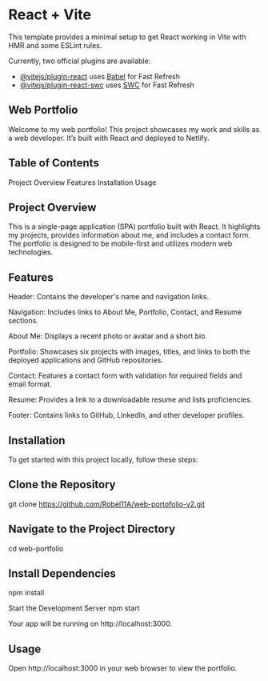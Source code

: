 # React + Vite

This template provides a minimal setup to get React working in Vite with HMR and some ESLint rules.

Currently, two official plugins are available:

- [@vitejs/plugin-react](https://github.com/vitejs/vite-plugin-react/blob/main/packages/plugin-react/README.md) uses [Babel](https://babeljs.io/) for Fast Refresh
- [@vitejs/plugin-react-swc](https://github.com/vitejs/vite-plugin-react-swc) uses [SWC](https://swc.rs/) for Fast Refresh


## Web Portfolio
Welcome to my web portfolio! This project showcases my work and skills as a web developer. It’s built with React and deployed to Netlify.

## Table of Contents
Project Overview
Features
Installation
Usage


## Project Overview
This is a single-page application (SPA) portfolio built with React. It highlights my projects, provides information about me, and includes a contact form. The portfolio is designed to be mobile-first and utilizes modern web technologies.

## Features
Header: Contains the developer's name and navigation links.

Navigation: Includes links to About Me, Portfolio, Contact, and Resume sections.

About Me: Displays a recent photo or avatar and a short bio.

Portfolio: Showcases six projects with images, titles, and links to both the deployed applications and GitHub repositories.

Contact: Features a contact form with validation for required fields and email format.

Resume: Provides a link to a downloadable resume and lists proficiencies.

Footer: Contains links to GitHub, LinkedIn, and other developer profiles.

## Installation
To get started with this project locally, follow these steps:

## Clone the Repository
git clone https://github.com/Robel11A/web-portofolio-v2.git

## Navigate to the Project Directory
cd web-portfolio

## Install Dependencies
npm install

Start the Development Server
npm start

Your app will be running on http://localhost:3000.

## Usage
Open http://localhost:3000 in your web browser to view the portfolio.
